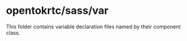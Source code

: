 # opentokrtc/sass/var

This folder contains variable declaration files named by their component class.
